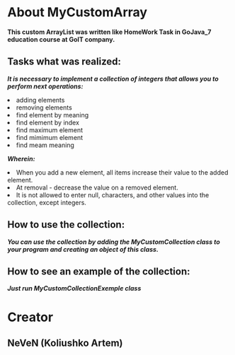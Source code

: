 About MyCustomArray
===================
**This custom ArrayList was written like HomeWork Task in GoJava_7 education course at GoIT company.**

Tasks what was realized:
------------------------
***It is necessary to implement a collection of integers that allows you to perform next operations:***
 <li> adding elements
 <li> removing elements
 <li> find element by meaning
 <li> find element by index
 <li> find maximum element
 <li> find mimimum element
 <li> find meam meaning
 
 ***Wherein:***
<li> When you add a new element, all items increase their value to the added element.
<li> At removal - decrease the value on a removed element.
<li> It is not allowed to enter null, characters, and other values into the collection, except integers.

How to use the collection:
--------------------------

***You can use the collection by adding the MyCustomCollection class to your program and
creating an object of this class.***

How to see an example of the collection:
----------------------------------------
***Just run MyCustomCollectionExemple class***

Creator
=======
NeVeN (Koliushko Artem)
-----------------------